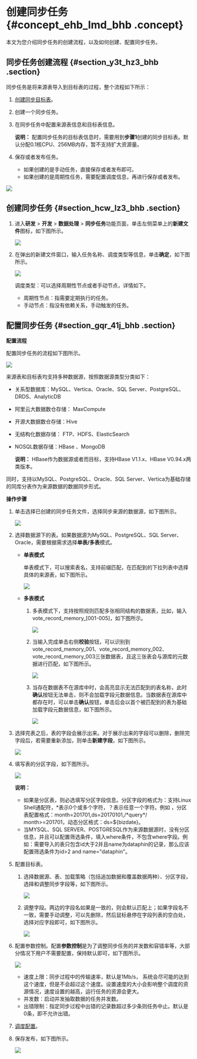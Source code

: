 # 创建同步任务 {#concept_ehb_lmd_bhb .concept}

本文为您介绍同步任务的创建流程，以及如何创建、配置同步任务。

## 同步任务创建流程 {#section_y3t_hz3_bhb .section}

同步任务是将来源表导入到目标表的过程，整个流程如下所示：

1.  [创建同步目标表](cn.zh-CN/用户指南/数据引入/创建同步目标表.md#)。
2.  创建一个同步任务。
3.  在同步任务中配置来源表信息和目标表信息。

    **说明：** 配置同步任务的目标表信息时，需要用到**步骤1**创建的同步目标表。默认分配0.1核CPU、256MB内存，暂不支持扩大资源量。

4.  保存或者发布任务。
    -   如果创建的是手动任务，直接保存或者发布即可。
    -   如果创建的是周期性任务，需要配置调度信息，再进行保存或者发布。

![](http://static-aliyun-doc.oss-cn-hangzhou.aliyuncs.com/assets/img/136299/155599101540491_zh-CN.png)

## 创建同步任务 {#section_hcw_lz3_bhb .section}

1.  进入**研发** \> **开发** \> **数据处理** \> **同步任务**功能页面，单击左侧菜单上的**新建文件**图标，如下图所示。

    ![](http://static-aliyun-doc.oss-cn-hangzhou.aliyuncs.com/assets/img/136299/155599101540498_zh-CN.png)

2.  在弹出的新建文件窗口，输入任务名称、调度类型等信息，单击**确定**，如下图所示。

    ![](http://static-aliyun-doc.oss-cn-hangzhou.aliyuncs.com/assets/img/136299/155599101540500_zh-CN.png)

    调度类型：可以选择周期性节点或者手动节点，详情如下。

    -   周期性节点：指需要定期执行的任务。
    -   手动节点：指没有依赖关系，手动触发的任务。

## 配置同步任务 {#section_gqr_41j_bhb .section}

**配置流程**

配置同步任务的流程如下图所示。

![](http://static-aliyun-doc.oss-cn-hangzhou.aliyuncs.com/assets/img/136299/155599101540588_zh-CN.png)

来源表和目标表均支持多种数据源，按照数据源类型分类如下：

-   关系型数据库：MySQL、Vertica、Oracle、SQL Server、PostgreSQL、DRDS、AnalyticDB
-   阿里云大数据数仓存储： MaxCompute
-   开源大数据数仓存储：Hive
-   无结构化数据存储： FTP、HDFS、ElasticSearch
-   NOSQL数据存储：HBase 、MongoDB

    **说明：** HBase作为数据源或者而目标，支持HBase V1.1.x、HBase V0.94.x两类版本。


同时，支持以MySQL、PostgreSQL、Oracle、SQL Server、Vertica为基础存储的同库分表作为来源数据的数据同步形式。

**操作步骤**

1.  单击选择已创建的同步任务文件，选择同步来源的数据源，如下图所示。

    ![](http://static-aliyun-doc.oss-cn-hangzhou.aliyuncs.com/assets/img/136299/155599101540549_zh-CN.png)

2.  选择数据源下的表。如果数据源为MySQL、PostgreSQL、SQL Server、 Oracle，需要根据需求选择**单表/多表**模式。
    -   **单表模式** 

        单表模式下，可以搜索表名，支持前缀匹配，在匹配到的下拉列表中选择具体的来源表，如下图所示。

        ![](http://static-aliyun-doc.oss-cn-hangzhou.aliyuncs.com/assets/img/136299/155599101540551_zh-CN.png)

    -   **多表模式** 
        1.  多表模式下，支持按照规则匹配多张相同结构的数据表，比如，输入vote\_record\_memory\_\[001-005\]，如下图所示。

            ![](http://static-aliyun-doc.oss-cn-hangzhou.aliyuncs.com/assets/img/136299/155599101540560_zh-CN.png)

        2.  当输入完成单击右侧**校验**按钮，可以识别到vote\_record\_memory\_001、vote\_record\_memory\_002、vote\_record\_memory\_003三张数据表，且这三张表会与源库的元数据进行匹配，如下图所示。

            ![](http://static-aliyun-doc.oss-cn-hangzhou.aliyuncs.com/assets/img/136299/155599101540561_zh-CN.png)

        3.  当存在数据表不在源库中时，会高亮显示无法匹配到的表名称，此时**确认**按钮无法单击，则不会加载字段元数据信息。当数据表在源库中都存在时，可以单击**确认**按钮，单击后会以首个被匹配到的表为基础加载字段元数据信息，如下图所示。

            ![](http://static-aliyun-doc.oss-cn-hangzhou.aliyuncs.com/assets/img/136299/155599101740562_zh-CN.png)

3.  选择完表之后，表的字段会展示出来。对于展示出来的字段可以删除，删除完字段后，若需要重新添加，则单击**新建字段**，如下图所示。

    ![](http://static-aliyun-doc.oss-cn-hangzhou.aliyuncs.com/assets/img/136299/155599101740563_zh-CN.png)

4.  填写表的分区字段，如下图所示。

    ![](http://static-aliyun-doc.oss-cn-hangzhou.aliyuncs.com/assets/img/136299/155599101740564_zh-CN.png)

    **说明：** 

    -   如果是分区表，则必选填写分区字段信息。分区字段的格式为：支持Linux Shell通配符，\*表示0个或多个字符，？表示任意一个字符。例如 ，分区表配置格式：month=201701,ds=20170101,/\*query\*/ month\>=201701，动态分区格式：ds=$\{bizdate\}。
    -   当MYSQL、SQL SERVER、POSTGRESQL作为来源数据源时，没有分区信息，并且可以配置筛选条件，填入where条件，不包含where字段。例如：需要导入的表只包含id大于2并且name为dataphin的记录，那么应该配置筛选条件为id\>2 and name="dataphin"。
5.  配置目标表。
    1.  选择数据源、表、加载策略（包括追加数据和覆盖数据两种）、分区字段，选择和调整同步字段等，如下图所示。

        ![](http://static-aliyun-doc.oss-cn-hangzhou.aliyuncs.com/assets/img/136299/155599101740567_zh-CN.png)

    2.  调整字段。两边的字段名如果是一致的，则会默认匹配上；如果字段名不一致，需要手动调整，可以先删除，然后鼠标悬停在字段列表的空白处，选择对应字段即可，如下图所示。

        ![](http://static-aliyun-doc.oss-cn-hangzhou.aliyuncs.com/assets/img/136299/155599101740581_zh-CN.png)

6.  配置参数控制。配置**参数控制**是为了调整同步任务的并发数和容错率等，大部分情况下用户不需要配置，保持默认即可，如下图所示。

    ![](http://static-aliyun-doc.oss-cn-hangzhou.aliyuncs.com/assets/img/136299/155599101740584_zh-CN.png)

    -   速度上限：同步过程中的传输速率，默认是1Mb/s， 系统会尽可能的达到这个速度，但是不会超过这个速度。设置速度的大小会影响整个调度的资源情况，速度设置的越高，运行任务的资源会更大。
    -   并发数：启动并发抽取数据的任务并发数。
    -   出错限制：指定同步过程中出错的记录数超过多少条则任务中止。默认是0条，即不允许出错。
7.  [调度配置](cn.zh-CN/用户指南/数据引入/同步任务/调度配置.md#)。
8.  保存发布，如下图所示。

    ![](http://static-aliyun-doc.oss-cn-hangzhou.aliyuncs.com/assets/img/136299/155599101740587_zh-CN.png)


